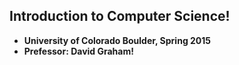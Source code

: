 Introduction to Computer Science!
----------------------------------
* **University of Colorado Boulder, Spring 2015**
* **Prefessor: David Graham!**
